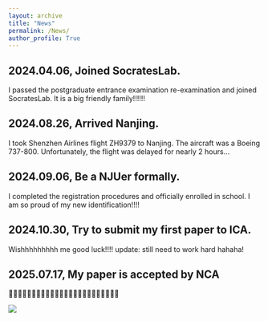 ```yaml
---
layout: archive
title: "News"
permalink: /News/
author_profile: True
---
```

## 2024.04.06, Joined SocratesLab.
I passed the postgraduate entrance examination re-examination and joined SocratesLab. It is a big friendly family!!!!!!
## 2024.08.26, Arrived Nanjing.
I took Shenzhen Airlines flight ZH9379 to Nanjing. The aircraft was a Boeing 737-800. Unfortunately, the flight was delayed for nearly 2 hours...
## 2024.09.06, Be a NJUer formally.
I completed the registration procedures and officially enrolled in school. I am so proud of my new identification!!!!
## 2024.10.30, Try to submit my first paper to ICA.
Wishhhhhhhhh me good luck!!!!
update: still need to work hard hahaha!

## 2025.07.17, My paper is accepted by NCA
🎉🎉🎉🎉🎉🎉🎉🎉🎉🎉🎉🎉🎉🎉🎉🎉🎉🎉🎉🎉🎉🎉🎉🎉


<img src="https://user-images.githubusercontent.com/543384/192227995-fdb3a693-2f68-4dc4-b9bd-06053066322f.png">
